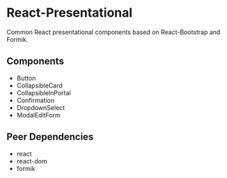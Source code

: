 # React-Presentational
Common React presentational components based on React-Bootstrap and Formik.

## Components
- Button
- CollapsibleCard
- CollapsibleInPortal
- Confirmation
- DropdownSelect
- ModalEditForm

## Peer Dependencies
- react
- react-dom
- formik